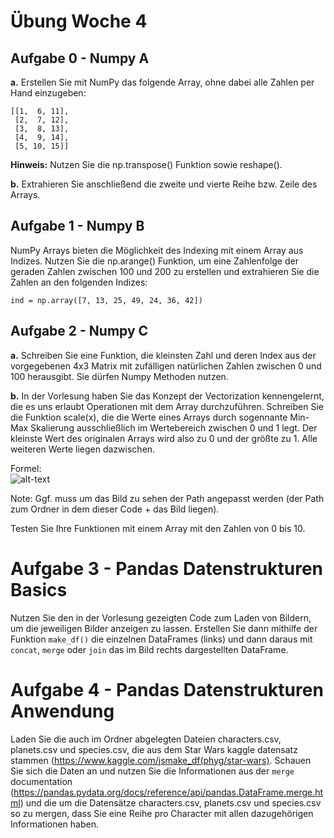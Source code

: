 # Übung Woche 4

## Aufgabe 0 - Numpy A

**a.** Erstellen Sie mit NumPy das folgende Array, ohne dabei alle Zahlen per Hand einzugeben:
```
[[1,  6, 11],  
 [2,  7, 12],  
 [3,  8, 13],  
 [4,  9, 14],  
 [5, 10, 15]]
```
**Hinweis:** Nutzen Sie die np.transpose() Funktion sowie reshape().

**b.** Extrahieren Sie anschließend die zweite und vierte Reihe bzw. Zeile des Arrays.

## Aufgabe 1 - Numpy B 
NumPy Arrays bieten die Möglichkeit des Indexing mit einem Array aus Indizes. Nutzen Sie die np.arange() Funktion, um
eine Zahlenfolge der geraden Zahlen zwischen 100 und 200 zu erstellen und extrahieren Sie die Zahlen an den folgenden Indizes:  
```
ind = np.array([7, 13, 25, 49, 24, 36, 42]) 
```

## Aufgabe 2 - Numpy C

**a.** Schreiben Sie eine Funktion, die kleinsten Zahl und deren Index aus der vorgegebenen 4x3 Matrix mit zufälligen 
natürlichen Zahlen zwischen 0 und 100 herausgibt. Sie dürfen Numpy Methoden nutzen.

**b.** In der Vorlesung haben Sie das Konzept der Vectorization kennengelernt, die es uns erlaubt Operationen mit dem Array durchzuführen.
Schreiben Sie die Funktion scale(x), die die Werte eines Arrays durch sogennante Min-Max Skalierung ausschließlich im Wertebereich zwischen 0 und 1 legt. Der kleinste Wert des
originalen Arrays wird also zu 0 und der größte zu 1. Alle weiteren Werte liegen dazwischen. 

Formel:  
![alt-text](/Volumes/nonshib-webdav/Python_Kurs/SS_2022/Python_DataX_SS22/04_Datenstrukturen/Übung/formula.png "Min-Max-Skalierung")  

Note: Ggf. muss um das Bild zu sehen der Path angepasst werden (der Path zum Ordner in dem dieser Code + das Bild liegen).   

Testen Sie Ihre Funktionen mit einem Array mit den Zahlen von 0 bis 10.

# Aufgabe 3 - Pandas Datenstrukturen Basics
Nutzen Sie den in der Vorlesung gezeigten Code zum Laden von Bildern, um die jeweiligen Bilder anzeigen zu lassen. Erstellen Sie dann mithilfe der Funktion ```make_df()``` die einzelnen DataFrames (links) und dann daraus mit ```concat```, ```merge```  oder ```join``` das im Bild rechts dargestellten DataFrame.

# Aufgabe 4 - Pandas Datenstrukturen Anwendung
Laden Sie die auch im Ordner abgelegten Dateien characters.csv, planets.csv und species.csv, die aus dem Star Wars kaggle datensatz stammen (https://www.kaggle.com/jsmake_df(phyg/star-wars).
Schauen Sie sich die Daten an und nutzen Sie die Informationen aus der ```merge``` documentation (https://pandas.pydata.org/docs/reference/api/pandas.DataFrame.merge.html) und die um die Datensätze characters.csv, planets.csv und species.csv so zu mergen, dass Sie eine Reihe pro Character mit allen dazugehörigen Informationen haben.